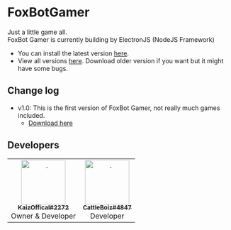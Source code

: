 # FoxBotGamer
Just a little game all. </br>
FoxBot Gamer is currently building by ElectronJS (NodeJS Framework)

- You can install the latest version [here](https://github.com/KaizFox/FoxBotGamer/releases/tag/1.0.0).
- View all versions [here](https://github.com/KaizFox/FoxBotGamer/releases). Download older version if you want but it might have some bugs.

## Change log
- v1.0: This is the first version of FoxBot Gamer, not really much games included.
  - [Download here](https://github.com/KaizFox/FoxBotGamer/releases/download/1.0.0/foxbotgamer.exe)

## Developers
<table>
    <tr>
      <td align="center"><a href="https://github.com/kaizoffical"><img src="https://avatars.githubusercontent.com/u/79130746" width="100px;" alt="."/><br/><sub><b>KaizOffical#2272</b></sub></a><br/><a>Owner & Developer</a></td>
      <td align="center"><a href="https://github.com/kaizfox"><img src="https://avatars.githubusercontent.com/u/106258613" width="100px;" alt="."/><br/><sub><b>CattleBoiz#4847</b></sub></a><br/><a>Developer</a></td>
    </tr>
  </table>

